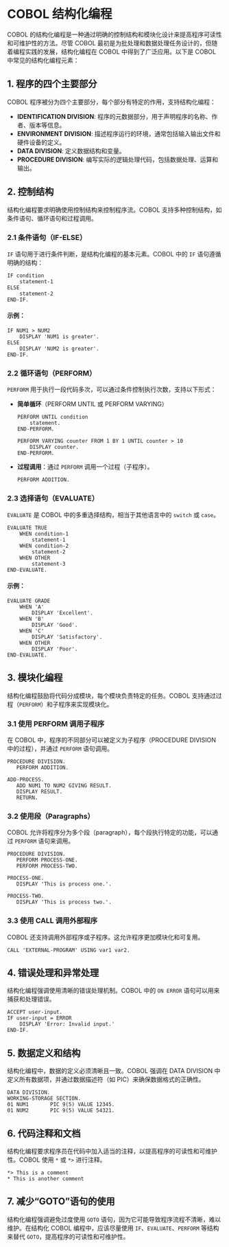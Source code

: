 # COBOL 结构化编程

COBOL 的结构化编程是一种通过明确的控制结构和模块化设计来提高程序可读性和可维护性的方法。尽管 COBOL 最初是为批处理和数据处理任务设计的，但随着编程实践的发展，结构化编程在 COBOL 中得到了广泛应用。以下是 COBOL 中常见的结构化编程元素：

## 1. 程序的四个主要部分

COBOL 程序被分为四个主要部分，每个部分有特定的作用，支持结构化编程：

- **IDENTIFICATION DIVISION**: 程序的元数据部分，用于声明程序的名称、作者、版本等信息。
- **ENVIRONMENT DIVISION**: 描述程序运行的环境，通常包括输入输出文件和硬件设备的定义。
- **DATA DIVISION**: 定义数据结构和变量。
- **PROCEDURE DIVISION**: 编写实际的逻辑处理代码，包括数据处理、运算和输出。

## 2. 控制结构

结构化编程要求明确使用控制结构来控制程序流。COBOL 支持多种控制结构，如条件语句、循环语句和过程调用。

### 2.1 条件语句（IF-ELSE）

`IF` 语句用于进行条件判断，是结构化编程的基本元素。COBOL 中的 `IF` 语句遵循明确的结构：

```cobol
IF condition
    statement-1
ELSE
    statement-2
END-IF.
```

#### 示例：

```cobol
IF NUM1 > NUM2
    DISPLAY 'NUM1 is greater'.
ELSE
    DISPLAY 'NUM2 is greater'.
END-IF.
```

### 2.2 循环语句（PERFORM）

`PERFORM` 用于执行一段代码多次，可以通过条件控制执行次数，支持以下形式：

- **简单循环**（PERFORM UNTIL 或 PERFORM VARYING）

  ```cobol
  PERFORM UNTIL condition
      statement.
  END-PERFORM.
  ```

  ```cobol
  PERFORM VARYING counter FROM 1 BY 1 UNTIL counter > 10
      DISPLAY counter.
  END-PERFORM.
  ```

- **过程调用**：通过 `PERFORM` 调用一个过程（子程序）。

  ```cobol
  PERFORM ADDITION.
  ```

### 2.3 选择语句（EVALUATE）

`EVALUATE` 是 COBOL 中的多重选择结构，相当于其他语言中的 `switch` 或 `case`。

```cobol
EVALUATE TRUE
    WHEN condition-1
        statement-1
    WHEN condition-2
        statement-2
    WHEN OTHER
        statement-3
END-EVALUATE.
```

#### 示例：

```cobol
EVALUATE GRADE
    WHEN 'A'
        DISPLAY 'Excellent'.
    WHEN 'B'
        DISPLAY 'Good'.
    WHEN 'C'
        DISPLAY 'Satisfactory'.
    WHEN OTHER
        DISPLAY 'Poor'.
END-EVALUATE.
```

## 3. 模块化编程

结构化编程鼓励将代码分成模块，每个模块负责特定的任务。COBOL 支持通过过程（`PERFORM`）和子程序来实现模块化。

### 3.1 使用 PERFORM 调用子程序

在 COBOL 中，程序的不同部分可以被定义为子程序（PROCEDURE DIVISION 中的过程），并通过 `PERFORM` 语句调用。

```cobol
PROCEDURE DIVISION.
   PERFORM ADDITION.

ADD-PROCESS.
   ADD NUM1 TO NUM2 GIVING RESULT.
   DISPLAY RESULT.
   RETURN.
```

### 3.2 使用段（Paragraphs）

COBOL 允许将程序分为多个段（paragraph），每个段执行特定的功能，可以通过 `PERFORM` 语句来调用。

```cobol
PROCEDURE DIVISION.
   PERFORM PROCESS-ONE.
   PERFORM PROCESS-TWO.

PROCESS-ONE.
   DISPLAY 'This is process one.'.

PROCESS-TWO.
   DISPLAY 'This is process two.'.
```

### 3.3 使用 CALL 调用外部程序

COBOL 还支持调用外部程序或子程序。这允许程序更加模块化和可复用。

```cobol
CALL 'EXTERNAL-PROGRAM' USING var1 var2.
```

## 4. 错误处理和异常处理

结构化编程强调使用清晰的错误处理机制。COBOL 中的 `ON ERROR` 语句可以用来捕获和处理错误。

```cobol
ACCEPT user-input.
IF user-input = ERROR
    DISPLAY 'Error: Invalid input.'
END-IF.
```

## 5. 数据定义和结构

结构化编程中，数据的定义必须清晰且一致。COBOL 强调在 DATA DIVISION 中定义所有数据项，并通过数据描述符（如 PIC）来确保数据格式的正确性。

```cobol
DATA DIVISION.
WORKING-STORAGE SECTION.
01 NUM1       PIC 9(5) VALUE 12345.
01 NUM2       PIC 9(5) VALUE 54321.
```

## 6. 代码注释和文档

结构化编程要求程序员在代码中加入适当的注释，以提高程序的可读性和可维护性。COBOL 使用 `*` 或 `*>` 进行注释。

```cobol
*> This is a comment
* This is another comment
```

## 7. 减少“GOTO”语句的使用

结构化编程强调避免过度使用 `GOTO` 语句，因为它可能导致程序流程不清晰，难以维护。在结构化 COBOL 编程中，应该尽量使用 `IF`、`EVALUATE`、`PERFORM` 等结构来替代 `GOTO`，提高程序的可读性和可维护性。
